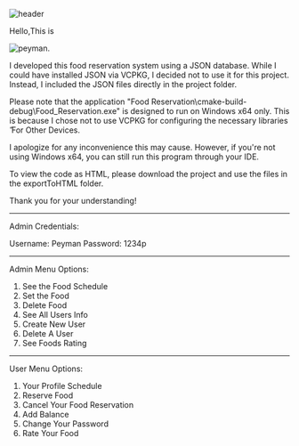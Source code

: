 ![header](https://capsule-render.vercel.app/api?type=waving&height=300&color=gradient&text=Food%20Reservation)

Hello,This is

![peyman](https://capsule-render.vercel.app/api?type=venom&height=300&color=gradient&text=Peyman%20Ghamari&fontAlign=50&animation=blink).

I developed this food reservation system using a JSON database. While I could have installed JSON via VCPKG, I decided not to use it for this project. Instead, I included the JSON files directly in the project folder.

Please note that the application "Food Reservation\cmake-build-debug\Food_Reservation.exe" is designed to run on Windows x64 only. This is because I chose not to use VCPKG for configuring the necessary libraries ّ For Other Devices.

I apologize for any inconvenience this may cause. However, if you're not using Windows x64, you can still run this program through your IDE.

To view the code as HTML, please download the project and use the files in the exportToHTML folder.

Thank you for your understanding!

__________________________________________________________________________________________________

Admin Credentials:

Username: Peyman
Password: 1234p
__________________________________________________________________________________________________

Admin Menu Options:

1. See the Food Schedule
2. Set the Food
3. Delete Food
4. See All Users Info
5. Create New User
6. Delete A User
7. See Foods Rating

_________________________________________________________________________________________________

User Menu Options:

1. Your Profile Schedule
2. Reserve Food
3. Cancel Your Food Reservation
4. Add Balance
5. Change Your Password
6. Rate Your Food
